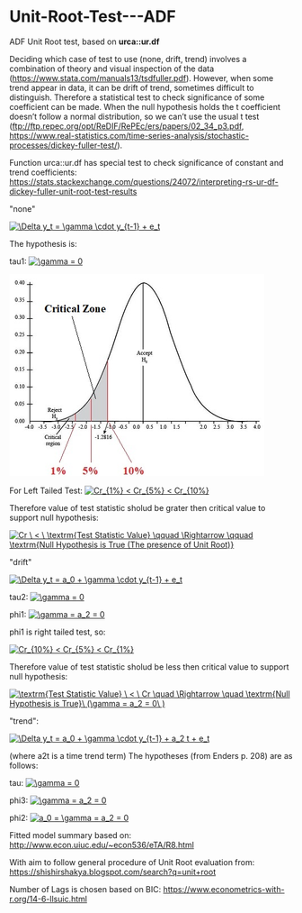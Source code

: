 # Unit-Root-Test---ADF

ADF Unit Root test, based on **urca::ur.df**

Deciding  which  case of test  to  use (none, drift, trend)  involves  a  combination  of  theory  and  visual  inspection  of  the  data (https://www.stata.com/manuals13/tsdfuller.pdf).
However, when some trend appear in data, it can be drift of trend, sometimes difficult to distinguish.
Therefore a statistical test to check significance of some coefficient can be made.
When the null hypothesis holds the t coefficient doesn’t follow a normal distribution, so we can’t use the usual t test (ftp://ftp.repec.org/opt/ReDIF/RePEc/ers/papers/02_34_p3.pdf, https://www.real-statistics.com/time-series-analysis/stochastic-processes/dickey-fuller-test/).

Function urca::ur.df has special test to check significance of constant and trend coefficients:  
https://stats.stackexchange.com/questions/24072/interpreting-rs-ur-df-dickey-fuller-unit-root-test-results


"none"

<a href="https://www.codecogs.com/eqnedit.php?latex=\Delta&space;y_t&space;=&space;\gamma&space;\cdot&space;y_{t-1}&space;&plus;&space;e_t" target="_blank"><img src="https://latex.codecogs.com/gif.latex?\Delta&space;y_t&space;=&space;\gamma&space;\cdot&space;y_{t-1}&space;&plus;&space;e_t" title="\Delta y_t = \gamma \cdot y_{t-1} + e_t" /></a>

The hypothesis is:

tau1: <a href="https://www.codecogs.com/eqnedit.php?latex=\gamma&space;=&space;0" target="_blank"><img src="https://latex.codecogs.com/gif.latex?\gamma&space;=&space;0" title="\gamma = 0" /></a>

![Left Tailed Test](https://github.com/kamilbanas85/Unit-Root-Test---ADF/blob/master/Critical_Values.jpg)

For Left Tailed Test: <a href="https://www.codecogs.com/eqnedit.php?latex=Cr_{1%}&space;<&space;Cr_{5%}&space;<&space;Cr_{10%}" target="_blank"><img src="https://latex.codecogs.com/gif.latex?Cr_{1%}&space;<&space;Cr_{5%}&space;<&space;Cr_{10%}" title="Cr_{1%} < Cr_{5%} < Cr_{10%}" /></a>

Therefore value of test statistic sholud be grater then critical value to support null hypothesis:

<a href="https://www.codecogs.com/eqnedit.php?latex=Cr&space;\&space;<&space;\&space;\textrm{Test&space;Statistic&space;Value}&space;\qquad&space;\Rightarrow&space;\qquad&space;\textrm{Null&space;Hypothesis&space;is&space;True&space;(The&space;presence&space;of&space;Unit&space;Root)}" target="_blank"><img src="https://latex.codecogs.com/gif.latex?Cr&space;\&space;<&space;\&space;\textrm{Test&space;Statistic&space;Value}&space;\qquad&space;\Rightarrow&space;\qquad&space;\textrm{Null&space;Hypothesis&space;is&space;True&space;(The&space;presence&space;of&space;Unit&space;Root)}" title="Cr \ < \ \textrm{Test Statistic Value} \qquad \Rightarrow \qquad \textrm{Null Hypothesis is True (The presence of Unit Root)}" /></a>



"drift" 

<a href="https://www.codecogs.com/eqnedit.php?latex=\Delta&space;y_t&space;=&space;a_0&space;&plus;&space;\gamma&space;\cdot&space;y_{t-1}&space;&plus;&space;e_t" target="_blank"><img src="https://latex.codecogs.com/gif.latex?\Delta&space;y_t&space;=&space;a_0&space;&plus;&space;\gamma&space;\cdot&space;y_{t-1}&space;&plus;&space;e_t" title="\Delta y_t = a_0 + \gamma \cdot y_{t-1} + e_t" /></a>

tau2: <a href="https://www.codecogs.com/eqnedit.php?latex=\gamma&space;=&space;0" target="_blank"><img src="https://latex.codecogs.com/gif.latex?\gamma&space;=&space;0" title="\gamma = 0" /></a>

phi1: <a href="https://www.codecogs.com/eqnedit.php?latex=\gamma&space;=&space;a_2&space;=&space;0" target="_blank"><img src="https://latex.codecogs.com/gif.latex?\gamma&space;=&space;a_2&space;=&space;0" title="\gamma = a_2 = 0" /></a>

phi1 is right tailed test, so: 

<a href="https://www.codecogs.com/eqnedit.php?latex=Cr_{10%}&space;<&space;Cr_{5%}&space;<&space;Cr_{1%}" target="_blank"><img src="https://latex.codecogs.com/gif.latex?Cr_{10%}&space;<&space;Cr_{5%}&space;<&space;Cr_{1%}" title="Cr_{10%} < Cr_{5%} < Cr_{1%}" /></a>

Therefore value of test statistic sholud be less then critical value to support null hypothesis:

<a href="https://www.codecogs.com/eqnedit.php?latex=\textrm{Test&space;Statistic&space;Value}&space;\&space;<&space;\&space;Cr&space;\quad&space;\Rightarrow&space;\quad&space;\textrm{Null&space;Hypothesis&space;is&space;True}\&space;(\gamma&space;=&space;a_2&space;=&space;0\&space;)" target="_blank"><img src="https://latex.codecogs.com/gif.latex?\textrm{Test&space;Statistic&space;Value}&space;\&space;<&space;\&space;Cr&space;\quad&space;\Rightarrow&space;\quad&space;\textrm{Null&space;Hypothesis&space;is&space;True}\&space;(\gamma&space;=&space;a_2&space;=&space;0\&space;)" title="\textrm{Test Statistic Value} \ < \ Cr \quad \Rightarrow \quad \textrm{Null Hypothesis is True}\ (\gamma = a_2 = 0\ )" /></a>

"trend": 

<a href="https://www.codecogs.com/eqnedit.php?latex=\Delta&space;y_t&space;=&space;a_0&space;&plus;&space;\gamma&space;\cdot&space;y_{t-1}&space;&plus;&space;a_2&space;t&space;&plus;&space;e_t" target="_blank"><img src="https://latex.codecogs.com/gif.latex?\Delta&space;y_t&space;=&space;a_0&space;&plus;&space;\gamma&space;\cdot&space;y_{t-1}&space;&plus;&space;a_2&space;t&space;&plus;&space;e_t" title="\Delta y_t = a_0 + \gamma \cdot y_{t-1} + a_2 t + e_t" /></a>


(where a2t
is a time trend term) The hypotheses (from Enders p. 208) are as follows:

tau: <a href="https://www.codecogs.com/eqnedit.php?latex=\gamma&space;=&space;0" target="_blank"><img src="https://latex.codecogs.com/gif.latex?\gamma&space;=&space;0" title="\gamma = 0" /></a>

phi3: <a href="https://www.codecogs.com/eqnedit.php?latex=\gamma&space;=&space;a_2&space;=&space;0" target="_blank"><img src="https://latex.codecogs.com/gif.latex?\gamma&space;=&space;a_2&space;=&space;0" title="\gamma = a_2 = 0" /></a>

phi2: <a href="https://www.codecogs.com/eqnedit.php?latex=a_0&space;=&space;\gamma&space;=&space;a_2&space;=&space;0" target="_blank"><img src="https://latex.codecogs.com/gif.latex?a_0&space;=&space;\gamma&space;=&space;a_2&space;=&space;0" title="a_0 = \gamma = a_2 = 0" /></a>









Fitted model summary based on: http://www.econ.uiuc.edu/~econ536/eTA/R8.html

With aim to follow general procedure of Unit Root evaluation from:
https://shishirshakya.blogspot.com/search?q=unit+root

Number of Lags is chosen based on BIC:
https://www.econometrics-with-r.org/14-6-llsuic.html


